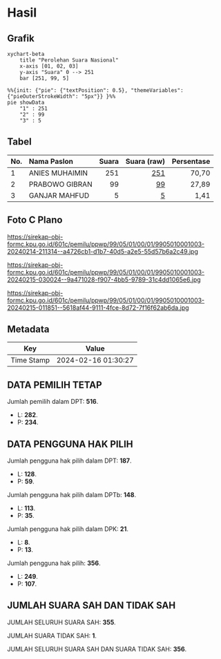 # Hasil

## Grafik

```mermaid
xychart-beta
    title "Perolehan Suara Nasional"
    x-axis [01, 02, 03]
    y-axis "Suara" 0 --> 251
    bar [251, 99, 5]
```

```mermaid
%%{init: {"pie": {"textPosition": 0.5}, "themeVariables": {"pieOuterStrokeWidth": "5px"}} }%%
pie showData
    "1" : 251
    "2" : 99
    "3" : 5
```

## Tabel

| No. | Nama Paslon    | Suara | Suara (raw) | Persentase |
|:--- |:-------------- | -----:| -----------:| ----------:|
| 1   | ANIES MUHAIMIN | 251   | [251][p-1]  | 70,70      |
| 2   | PRABOWO GIBRAN | 99    | [99][p-2]   | 27,89      |
| 3   | GANJAR MAHFUD  | 5     | [5][p-3]    | 1,41       |


[p-1]: https://github.com/gigit-pemilu/pemilu-2024/blob/main/pilpres/hitung-suara/sub/99-luar-negeri/sub/05-amman-yordania/sub/01-amman-yordania/sub/0001-amman-yordania/sub/003-tps-002/sub/paslon-1.txt
[p-2]: https://github.com/gigit-pemilu/pemilu-2024/blob/main/pilpres/hitung-suara/sub/99-luar-negeri/sub/05-amman-yordania/sub/01-amman-yordania/sub/0001-amman-yordania/sub/003-tps-002/sub/paslon-2.txt
[p-3]: https://github.com/gigit-pemilu/pemilu-2024/blob/main/pilpres/hitung-suara/sub/99-luar-negeri/sub/05-amman-yordania/sub/01-amman-yordania/sub/0001-amman-yordania/sub/003-tps-002/sub/paslon-3.txt

## Foto C Plano

https://sirekap-obj-formc.kpu.go.id/601c/pemilu/ppwp/99/05/01/00/01/9905010001003-20240214-211314--a4726cb1-d1b7-40d5-a2e5-55d57b6a2c49.jpg

https://sirekap-obj-formc.kpu.go.id/601c/pemilu/ppwp/99/05/01/00/01/9905010001003-20240215-030024--9a471028-f907-4bb5-9789-31c4dd1065e6.jpg

https://sirekap-obj-formc.kpu.go.id/601c/pemilu/ppwp/99/05/01/00/01/9905010001003-20240215-011851--5618af44-9111-4fce-8d72-7f16f62ab6da.jpg


## Metadata

| Key        | Value               |
| ---------- | ------------------- |
| Time Stamp | 2024-02-16 01:30:27 |


## DATA PEMILIH TETAP

Jumlah pemilih dalam DPT: **516**.
 * L: **282**.
 * P: **234**.

## DATA PENGGUNA HAK PILIH

Jumlah pengguna hak pilih dalam DPT: **187**.
 * L: **128**.
 * P: **59**.

Jumlah pengguna hak pilih dalam DPTb: **148**.
 * L: **113**.
 * P: **35**.

Jumlah pengguna hak pilih dalam DPK: **21**.
 * L: **8**.
 * P: **13**.

Jumlah pengguna hak pilih: **356**.
 * L: **249**.
 * P: **107**.

## JUMLAH SUARA SAH DAN TIDAK SAH

JUMLAH SELURUH SUARA SAH: **355**.

JUMLAH SUARA TIDAK SAH: **1**.

JUMLAH SELURUH SUARA SAH DAN SUARA TIDAK SAH: **356**.


